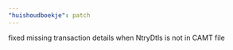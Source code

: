 ```yaml
---
"huishoudboekje": patch
---
```


fixed missing transaction details when NtryDtls is not in CAMT file
